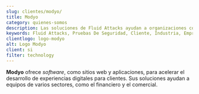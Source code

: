 ```yaml
---
slug: clientes/modyo/
title: Modyo
category: quienes-somos
description: Las soluciones de Fluid Attacks ayudan a organizaciones como Modyo a identificar vulnerabilidades de seguridad en sus sistemas y gestionar sus superficies de ataque.
keywords: Fluid Attacks, Pruebas De Seguridad, Cliente, Industria, Empresa, Organizacion, Pentesting, Hacking Etico, Modyo
clientlogo: logo-modyo
alt: Logo Modyo
client: si
filter: technology
---
```


**Modyo** ofrece *software*,
como sitios web y aplicaciones,
para acelerar el desarrollo de experiencias digitales para clientes.
Sus soluciones ayudan a equipos de varios sectores,
como el financiero y el comercial.
